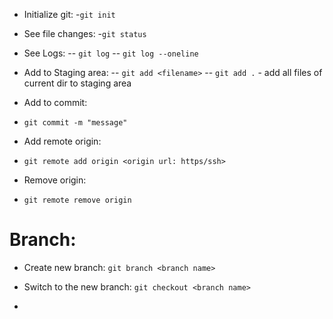 - Initialize git: -`git init`

- See file changes: -`git status`

- See Logs:
  -- `git log`
  -- `git log --oneline`

- Add to Staging area:
  -- `git add <filename>`
  -- `git add .` - add all files of current dir to staging area

- Add to commit:
- `git commit -m "message"`

- Add remote origin:
- `git remote add origin <origin url: https/ssh>`

- Remove origin:
- `git remote remove origin`

# Branch:

- Create new branch: `git branch <branch name>`
- Switch to the new branch: `git checkout <branch name>`

-
